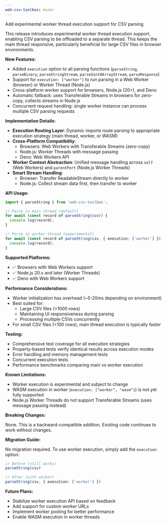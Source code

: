 ```yaml
---
web-csv-toolbox: minor
---
```


Add experimental worker thread execution support for CSV parsing

This release introduces experimental worker thread execution support, enabling CSV parsing to be offloaded to a separate thread. This keeps the main thread responsive, particularly beneficial for large CSV files in browser environments.

**New Features:**

- Added `execution` option to all parsing functions (`parseString`, `parseBinary`, `parseStringStream`, `parseUint8ArrayStream`, `parseResponse`)
- Support for `execution: ["worker"]` to run parsing in a Web Worker (browser) or Worker Thread (Node.js)
- Cross-platform worker support for browsers, Node.js (20+), and Deno
- Automatic fallback: uses Transferable Streams in browsers for zero-copy, collects streams in Node.js
- Concurrent request handling: single worker instance can process multiple CSV parsing requests

**Implementation Details:**

- **Execution Routing Layer**: Dynamic imports route parsing to appropriate execution strategy (main thread, worker, or WASM)
- **Cross-Platform Compatibility**:
  - Browsers: Web Workers with Transferable Streams (zero-copy)
  - Node.js: Worker Threads with message passing
  - Deno: Web Workers API
- **Worker Context Abstraction**: Unified message handling across `self` (Web Workers) and `parentPort` (Node.js Worker Threads)
- **Smart Stream Handling**:
  - Browser: Transfer ReadableStream directly to worker
  - Node.js: Collect stream data first, then transfer to worker

**API Usage:**

```typescript
import { parseString } from 'web-csv-toolbox';

// Parse in main thread (default)
for await (const record of parseString(csv)) {
  console.log(record);
}

// Parse in worker thread (experimental)
for await (const record of parseString(csv, { execution: ['worker'] })) {
  console.log(record);
}
```

**Supported Platforms:**

- ✅ Browsers with Web Workers support
- ✅ Node.js 20.x and later (Worker Threads)
- ✅ Deno with Web Workers support

**Performance Considerations:**

- Worker initialization has overhead (~5-20ms depending on environment)
- Best suited for:
  - Large CSV files (>1000 rows)
  - Maintaining UI responsiveness during parsing
  - Processing multiple CSVs concurrently
- For small CSV files (<100 rows), main thread execution is typically faster

**Testing:**

- Comprehensive test coverage for all execution strategies
- Property-based tests verify identical results across execution modes
- Error handling and memory management tests
- Concurrent execution tests
- Performance benchmarks comparing main vs worker execution

**Known Limitations:**

- Worker execution is experimental and subject to change
- WASM execution in worker (`execution: ["worker", "wasm"]`) is not yet fully supported
- Node.js Worker Threads do not support Transferable Streams (uses message passing instead)

**Breaking Changes:**

None. This is a backward-compatible addition. Existing code continues to work without changes.

**Migration Guide:**

No migration required. To use worker execution, simply add the `execution` option:

```typescript
// Before (still works)
parseString(csv)

// After (with worker)
parseString(csv, { execution: ['worker'] })
```

**Future Plans:**

- Stabilize worker execution API based on feedback
- Add support for custom worker URLs
- Implement worker pooling for better performance
- Enable WASM execution in worker threads
